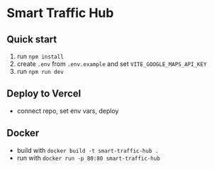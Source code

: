 # Smart Traffic Hub

## Quick start
1. run `npm install`
2. create `.env` from `.env.example` and set `VITE_GOOGLE_MAPS_API_KEY`
3. run `npm run dev`

## Deploy to Vercel
- connect repo, set env vars, deploy

## Docker
- build with `docker build -t smart-traffic-hub .`
- run with `docker run -p 80:80 smart-traffic-hub`